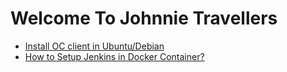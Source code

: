 # Welcome To Johnnie Travellers

- [Install OC client in Ubuntu/Debian](https://gist.github.com/mehdihasan/3399998cba54bdec78deb9be4a002acb)
- [How to Setup Jenkins in Docker Container?](https://www.geeksforgeeks.org/how-to-setup-jenkins-in-docker-container/)